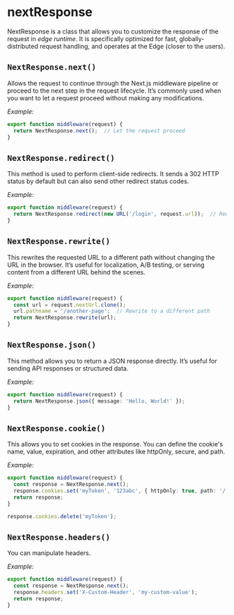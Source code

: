 # nextResponse

NextResponse is a class that allows you to customize the response of the request in *edge runtime*. It is specifically optimized for fast, globally-distributed request handling, and operates at the Edge (closer to the users).

## `NextResponse.next()`

Allows the request to continue through the Next.js middleware pipeline or proceed to the next step in the request lifecycle.
It’s commonly used when you want to let a request proceed without making any modifications.

*Example:*

```typescript
export function middleware(request) {
  return NextResponse.next();  // Let the request proceed
}
```

## `NextResponse.redirect()`

This method is used to perform client-side redirects. It sends a 302 HTTP status by default but can also send other redirect status codes.

*Example:*

```typescript
export function middleware(request) {
  return NextResponse.redirect(new URL('/login', request.url));  // Redirect to /login page
}
```

## `NextResponse.rewrite()`

This rewrites the requested URL to a different path without changing the URL in the browser.
It’s useful for localization, A/B testing, or serving content from a different URL behind the scenes.

*Example:*

```typescript
export function middleware(request) {
  const url = request.nextUrl.clone();
  url.pathname = '/another-page';  // Rewrite to a different path
  return NextResponse.rewrite(url);
}
```

## `NextResponse.json()`

This method allows you to return a JSON response directly.
It’s useful for sending API responses or structured data.

*Example:*

```typescript
export function middleware(request) {
  return NextResponse.json({ message: 'Hello, World!' });
}
```

## `NextResponse.cookie()`

This allows you to set cookies in the response.
You can define the cookie's name, value, expiration, and other attributes like httpOnly, secure, and path.

*Example:*

```typescript
export function middleware(request) {
  const response = NextResponse.next();
  response.cookies.set('myToken', '123abc', { httpOnly: true, path: '/' });
  return response;
}
```
```typescript	
response.cookies.delete('myToken');
```

## `NextResponse.headers()`

You can manipulate headers.

*Example:*

```typescript
export function middleware(request) {
  const response = NextResponse.next();
  response.headers.set('X-Custom-Header', 'my-custom-value');
  return response;
}
```